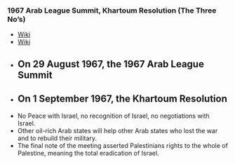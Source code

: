 ### 1967 Arab League Summit, Khartoum Resolution (The Three No’s)
- [Wiki](https://en.wikipedia.org/wiki/1967_Arab_League_summit)
- [Wiki](https://en.wikipedia.org/wiki/Khartoum_Resolution)
- On 29 August 1967, the 1967 Arab League Summit
    - 
- On 1 September 1967, the Khartoum Resolution
    - 
- No Peace with Israel, no recognition of Israel, no negotiations with Israel.
- Other oil-rich Arab states will help other Arab states who lost the war and to rebuild their military.
- The final note of the meeting asserted Palestinians rights to the whole of Palestine, meaning the total eradication of Israel.